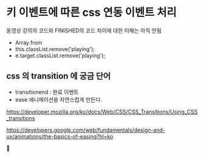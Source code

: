 # 키 이벤트에 따른 css 연동 이벤트 처리

동영상 강의의 코드와 FINISHED의 코드 차이에 대한 이해는 아직 안됨

- Array.from
- this.classList.remove('playing');
- e.target.classList.remove('playing');

## css 의 transition 에 궁금 단어

- transitionend  : 완료 이벤트
- ease 에니메이션을 자연스럽게 만든다.

https://developer.mozilla.org/ko/docs/Web/CSS/CSS_Transitions/Using_CSS_transitions

https://developers.google.com/web/fundamentals/design-and-ux/animations/the-basics-of-easing?hl=ko

